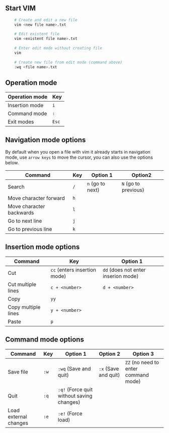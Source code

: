 ## Start VIM
```bash
    # Create and edit a new file
    vim <new file name>.txt
    
    # Edit existent file
    vim <existent file name>.txt
    
    # Enter edit mode without creating file
    vim 
    
    # Create new file from edit mode (command above)
    :wq <file name>.txt
```

## Operation mode
|Operation mode|Key|
|--------------|---|
|Insertion mode|`i`|
|Command mode  |`:`|
|Exit modes    |`Esc`|

## Navigation mode options
By default when you open a file with vim it already starts in navigation mode, use `arrow keys` to move the cursor, you can also use the options below.

|Command|Key|Option 1|Option2|
|-------|---|--------|-------|
|Search |`/`|`n` (go to next)|`N` (go to previous)|
|Move character forward|`h`|||
|Move character backwards|`l`|||
|Go to next line|`j`|||
|Go to previous line|`k`|||

## Insertion mode options
|Command|Key|Option 1|
|-------|---|--------|
|Cut    |`cc` (enters insertion mode)|`dd` (does not enter inserion mode)|
|Cut multiple lines|`c + <number>`|`d + <number>`|
|Copy|`yy`|
|Copy multiple lines|`y + <number>`|
|Paste|`p`|

## Command mode options
|Command|Key|Option 1|Option 2|Option 3|
|-------|---|--------|--------|---------|
|Save file|`:w`|`:wq` (Save and quit)|`:x` (Save and quit)|`ZZ` (no need to enter command mode)
|Quit|`:q`| `:q!` (Force quit without saving changes)|
|Load external changes|`:e`|`:e!` (Force load)|